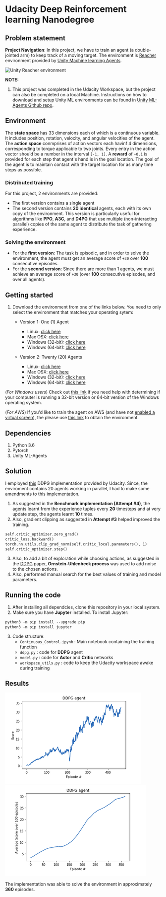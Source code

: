 # Udacity Deep Reinforcement learning Nanodegree
## Problem statement
**Project Navigation**: In this project, we have to train an agent (a double-jointed arm) to keep track of a moving target. The environment is [Reacher](https://github.com/Unity-Technologies/ml-agents/blob/master/docs/Learning-Environment-Examples.md#reacher) environment provided by [Unity Machine learning Agents](https://github.com/Unity-Technologies/ml-agents).

![Unity Reacher environment](https://s3.amazonaws.com/video.udacity-data.com/topher/2018/June/5b1ea778_reacher/reacher.gif)

**NOTE:**
1. This project was completed in the Udacity Workspace, but the project can also be completed on a local Machine. Instructions on how to download and setup Unity ML environments can be found in [Unity ML-Agents Github repo](https://github.com/Unity-Technologies/ml-agents). 

## Environment
The **state space** has 33 dimensions each of which is a continuous variable. It includes position, rotation, velocity, and angular velocities of the agent.
The **action space** conmprises of action vectors each havinf 4 dimensions, corresponding to torque applicable to two joints. Every entry in the action vector should be a number in the interval `[-1, 1]`.
A **reward** of `+0.1` is provided for each step that agent's hand is in the goal location. The goal of the agent is to maintain contact with the target location for as many time steps as possible.

### Distributed training
For this project, 2 environments are provided:
- The first version contains a single agent
- The second version contains **20 identical** agents, each with its own copy of the environment. This version is particularly useful for algorithms like **PPO**, **A3C**, and **D4PG** that use multiple (non-interacting parallel) copies of the same agent to distribute the task of gathering experience.

    
### Solving the environment
- For the **first version**: The task is episodic, and in order to solve the environment, the agent must get an average score of `+30` over **100** consecutive episodes.
- For the **second version**: Since there are more than 1 agents, we must achieve an average score of `+30` (over **100** consecutive episodes, and over all agents).

## Getting started

1. Download the environment from one of the links below. You need to only select the environment that matches your operating sytem:
   - Version 1: One (1) Agent 
     - Linux: [click here](https://s3-us-west-1.amazonaws.com/udacity-drlnd/P2/Reacher/one_agent/Reacher_Linux.zip)
     - Max OSX: [click here](https://s3-us-west-1.amazonaws.com/udacity-drlnd/P2/Reacher/one_agent/Reacher.app.zip)
     - Windows (32-bit): [click here](https://s3-us-west-1.amazonaws.com/udacity-drlnd/P2/Reacher/one_agent/Reacher_Windows_x86.zip)
     - Windows (64-bit): [click here](https://s3-us-west-1.amazonaws.com/udacity-drlnd/P2/Reacher/one_agent/Reacher_Windows_x86_64.zip)
 
   - Version 2: Twenty (20) Agents
     - Linux: [click here](https://s3-us-west-1.amazonaws.com/udacity-drlnd/P2/Reacher/Reacher_Linux.zip)
     - Mac OSX: [click here](https://s3-us-west-1.amazonaws.com/udacity-drlnd/P2/Reacher/Reacher.app.zip)
     - Windows (32-bit): [click here](https://s3-us-west-1.amazonaws.com/udacity-drlnd/P2/Reacher/Reacher_Windows_x86.zip)
     - Windows (64-bit): [click here](https://s3-us-west-1.amazonaws.com/udacity-drlnd/P2/Reacher/Reacher_Windows_x86_64.zip)
     
 (*For Windows users*) Check out [this link](https://support.microsoft.com/en-us/help/827218/how-to-determine-whether-a-computer-is-running-a-32-bit-version-or-64) if you need help with determining if your computer is running a 32-bit version or 64-bit version of the Windows operating system.
 
 (*For AWS*) If you'd like to train the agent on AWS (and have not [enabled a virtual screen](https://github.com/Unity-Technologies/ml-agents/blob/master/docs/Training-on-Amazon-Web-Service.md)), the please use [this link](https://s3-us-west-1.amazonaws.com/udacity-drlnd/P1/Banana/Banana_Linux_NoVis.zip) to obtain the environment.

## Dependencies
1. Python 3.6
2. Pytorch
3. Unity ML-Agents

## Solution
I employed [this](https://github.com/udacity/deep-reinforcement-learning/tree/master/ddpg-bipedal) DDPG implementation provided by Udacity. Since, the enviroment contains 20 agents working in parallel, I had to make some amendments to this implementation. 
1. As suggested in the **Benchmark implementation (Attempt #4)**, the agents learnt from the experience tuples every **20** timesteps and at very update step, the agents learnt **10** times. 
2. Also, gradient clipping as suggested in **Attempt #3** helped improved the training.
```
self.critic_optimizer.zero_grad()
critic_loss.backward()
torch.nn.utils.clip_grad_norm(self.critic_local.parameters(), 1)
self.critic_optimizer.step()
```
3. Also, to add a bit of exploration while choosing actions, as suggested in the [DDPG](https://arxiv.org/abs/1509.02971) paper, **Ornstein-Uhlenbeck process** was used to add noise to the chosen actions. 
4. Also, performed manual search for the best values of training and model parameters.


## Running the code
1. After installing all dependcies, clone this repository in your local system.
2. Make sure you have **Jupyter** installed. To install Jupyter:
```
python3 -m pip install --upgrade pip
python3 -m pip install jupyter
```
3. Code structure:
   - `Continuous_Control.ipynb` : Main notebook containing the training function
   - `ddpg.py` : code for **DDPG** agent
   - `model.py` : code for **Actor** and **Critic** networks
   - `workspace_utils.py` : code to keep the Udacity workspace awake during training
   

## Results

![DDPG score](https://github.com/thedatamonk/Unity-Continuous-Control/blob/master/plots/score_ddpg.png)
![DDPG score over 100 episodes](https://github.com/thedatamonk/Unity-Continuous-Control/blob/master/plots/score100_ddpg.png)

The implementation was able to solve the environment in approximately **360** episodes.
